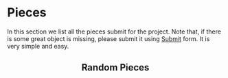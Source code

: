 # Pieces

In this section we list all the pieces submit for the project. Note that, if there is some great object is missing, please submit it using [Submit](../submit.md) form. It is very simple and easy. 

<h2 align="center"><b>Random Pieces</b></h2>

<div class="grid cards ">
    <ul id="random-pieces"></ul>
</div>


<script>
document.addEventListener("DOMContentLoaded", () => {
    addPieces();
});
</script>

